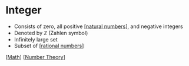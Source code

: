 # Integer

- Consists of zero, all positive [[natural numbers]], and negative integers
- Denoted by ℤ (Zahlen symbol)
- Infinitely large set
- Subset of [[rational numbers]]

[[Math]] [[Number Theory]]

[//begin]: # "Autogenerated link references for markdown compatibility"
[natural numbers]: natural-numbers "Natural Numbers"
[rational numbers]: rational-numbers "Rational Numbers"
[Math]: math "Math"
[Number Theory]: number-theory "Number Theory"
[//end]: # "Autogenerated link references"